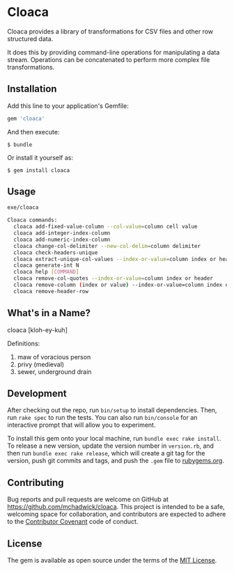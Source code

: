 # Cloaca

Cloaca provides a library of transformations for CSV files and other row structured data.

It does this by providing command-line operations for manipulating a data stream. Operations can be concatenated to perform more complex file transformations.


## Installation

Add this line to your application's Gemfile:

```ruby
gem 'cloaca'
```

And then execute:

    $ bundle

Or install it yourself as:

    $ gem install cloaca


## Usage

```bash
exe/cloaca

Cloaca commands:
  cloaca add-fixed-value-column --col-value=column cell value                    # adds a fixed value column to a stream of data
  cloaca add-integer-index-column                                                # adds a index column to a stream of data
  cloaca add-numeric-index-column                                                # adds a index column to a stream of data
  cloaca change-col-delimiter --new-col-delim=column delimiter                   # change the column delimiter for a stream of data
  cloaca check-headers-unique                                                    # checks that each column has a unique header value
  cloaca extract-unique-col-values --index-or-value=column index or header       # extract unique vlaues for a column, one per line
  cloaca generate-int N                                                          # generates N random integers, one per line
  cloaca help [COMMAND]                                                          # Describe available commands or one specific command
  cloaca remove-col-quotes --index-or-value=column index or header               # removes quotes from a column's values
  cloaca remove-column (index or value) --index-or-value=column index or header  # removes the column
  cloaca remove-header-row                                                       # removes the first N rows (default N = 1)
```


## What's in a Name?

cloaca [kloh-ey-kuh]

Definitions:
1. maw of voracious person
2. privy (medieval)
3. sewer, underground drain


## Development

After checking out the repo, run `bin/setup` to install dependencies. Then, run `rake spec` to run the tests. You can also run `bin/console` for an interactive prompt that will allow you to experiment.

To install this gem onto your local machine, run `bundle exec rake install`. To release a new version, update the version number in `version.rb`, and then run `bundle exec rake release`, which will create a git tag for the version, push git commits and tags, and push the `.gem` file to [rubygems.org](https://rubygems.org).


## Contributing

Bug reports and pull requests are welcome on GitHub at https://github.com/mchadwick/cloaca. This project is intended to be a safe, welcoming space for collaboration, and contributors are expected to adhere to the [Contributor Covenant](http://contributor-covenant.org) code of conduct.


## License

The gem is available as open source under the terms of the [MIT License](http://opensource.org/licenses/MIT).
